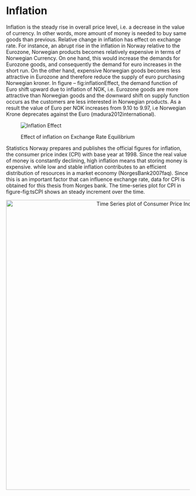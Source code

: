 # Inflation

Inflation is the steady rise in overall price level, i.e. a decrease in the value of currency. In other words, more amount of money is needed to buy same goods than previous. Relative change in inflation has effect on exchange rate. For instance, an abrupt rise in the inflation in Norway relative to the Eurozone, Norwegian products becomes relatively expensive in terms of Norwegian Currency. On one hand, this would increase the demands for Eurozone goods, and consequently the demand for euro increases in the short run. On the other hand, expensive Norwegian goods becomes less attractive in Eurozone and therefore reduce the supply of euro purchasing Norwegian kroner. In figure &#8211; fig:inflationEffect, the demand function of Euro shift upward due to inflation of NOK, i.e. Eurozone goods are more attractive than Norwegian goods and the downward shift on supply function occurs as the customers are less interested in Norwegian products. As a result the value of Euro per NOK increases from 9.10 to 9.97, i.e Norwegian Krone deprecates against the Euro (madura2012international).<figure id="attachment_73" style="width: 396px" class="wp-caption aligncenter">

<img class="wp-image-73 " src="https://i0.wp.com/thesis.mathatistics.com/wp-content/uploads/2015/03/InflationEffect.png?resize=396%2C396" alt="Inflation Effect" srcset="https://i0.wp.com/thesis.mathatistics.com/wp-content/uploads/2015/03/InflationEffect.png?resize=300%2C300 300w, https://i0.wp.com/thesis.mathatistics.com/wp-content/uploads/2015/03/InflationEffect.png?resize=150%2C150 150w, https://i0.wp.com/thesis.mathatistics.com/wp-content/uploads/2015/03/InflationEffect.png?w=706 706w" sizes="(max-width: 396px) 100vw, 396px" data-recalc-dims="1" /><figcaption class="wp-caption-text">Effect of inflation on Exchange Rate Equilibrium</figcaption></figure> 

Statistics Norway prepares and publishes the official figures for inflation, the consumer price index (CPI) with base year at 1998. Since the real value of money is constantly declining, high inflation means that storing money is expensive. while low and stable inflation contributes to an efficient distribution of resources in a market economy (NorgesBank2007faq). Since this is an important factor that can influence exchange rate, data for CPI is obtained for this thesis from Norges bank. The time-series plot for CPI in figure-fig:tsCPI shows an steady increment over the time.

<div>
  <a style="display: block; text-align: center;" title="Time Series plot of Consumer Price Index (CPI)" href="https://plot.ly/~therimalaya/124/" target="_blank"><img style="max-width: 100%; width: 792px;" src="https://i1.wp.com/plot.ly/~therimalaya/124.png?w=660&#038;ssl=1" alt="Time Series plot of Consumer Price Index (CPI)" data-recalc-dims="1" /></a><br />
</div>
